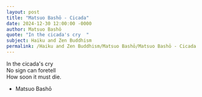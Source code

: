 ```yaml
---
layout: post
title: "Matsuo Bashō - Cicada"
date: 2024-12-30 12:00:00 -0000
author: Matsuo Bashō
quote: "In the cicada's cry  "
subject: Haiku and Zen Buddhism
permalink: /Haiku and Zen Buddhism/Matsuo Bashō/Matsuo Bashō - Cicada
---
```


In the cicada's cry  
No sign can foretell  
How soon it must die.

- Matsuo Bashō
